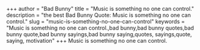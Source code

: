 +++
author = "Bad Bunny"
title = "Music is something no one can control."
description = "the best Bad Bunny Quote: Music is something no one can control."
slug = "music-is-something-no-one-can-control"
keywords = "Music is something no one can control.,bad bunny,bad bunny quotes,bad bunny quote,bad bunny sayings,bad bunny saying,quotes, sayings,quote, saying, motivation"
+++
Music is something no one can control.
